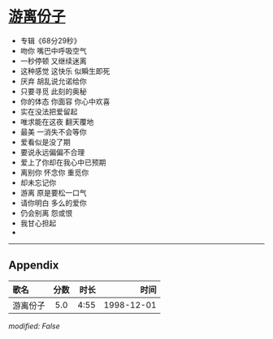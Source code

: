 # [游离份子](https://music.163.com/song?id=67766)

* 专辑《68分29秒》
* 吻你 嘴巴中呼吸空气
* 一秒停顿 又继续迷离
* 这种感觉 这快乐 似瞬生即死
* 厌弃 胡乱说允诺给你
* 只要寻觅 此刻的奥秘
* 你的体态 你面容 你心中欢喜
* 实在没法把爱留起
* 唯求能在这夜 翻天覆地
* 最美 一消失不会等你
* 爱看似是没了期
* 要说永远偏偏不合理
* 爱上了你却在我心中已预期
* 离别你 怀念你 重觅你
* 却未忘记你
* 游离 原是要松一口气
* 请你明白 多么的爱你
* 仍会别离 怨或恨
* 我甘心担起
* 


---

## Appendix

|歌名|分数|时长|时间|
|:---|:---:|---:|---:|
|游离份子|5.0|4:55|1998-12-01

*modified: False*